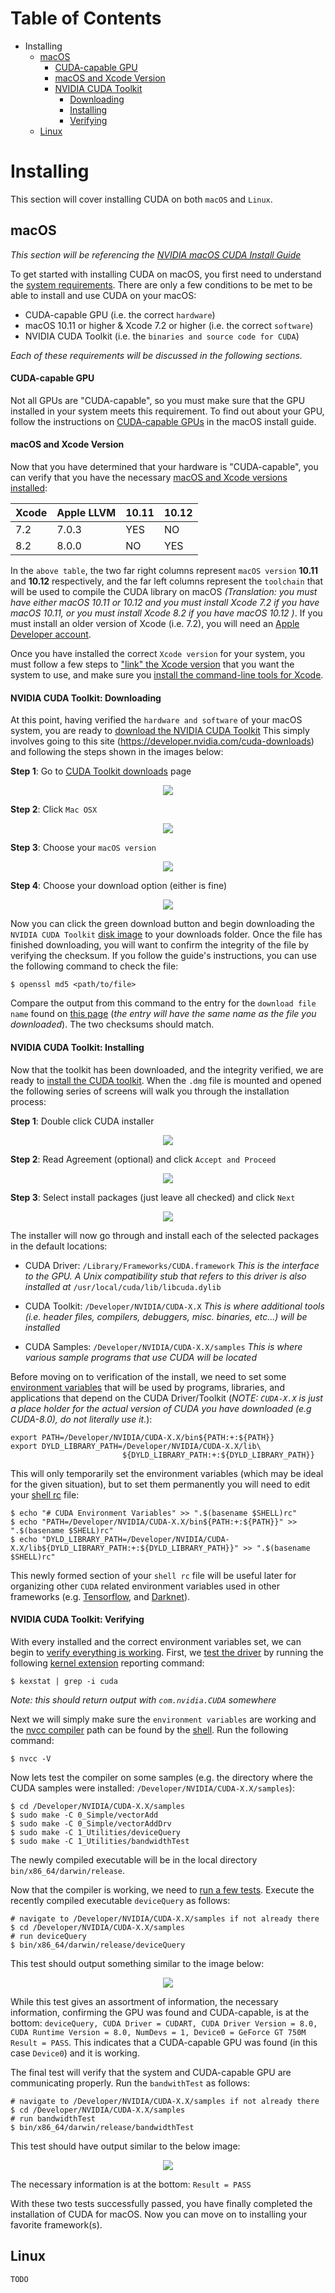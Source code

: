 # Table of Contents
+ Installing
    - [macOS](http://github.com/RagingTiger/CUDAInstall#macos)
        + [CUDA-capable GPU]()
        + [macOS and Xcode Version]()
        + [NVIDIA CUDA Toolkit]()
            - [Downloading]()
            - [Installing]()
            - [Verifying]()
    - [Linux](http://github.com/RagingTiger/CUDAInstall#linux)

# Installing
This section will cover installing CUDA on both `macOS` and `Linux`.


## macOS
*This section will be referencing the [NVIDIA macOS CUDA Install Guide](http://docs.nvidia.com/cuda/cuda-installation-guide-mac-os-x/index.html#abstract)*

To get started with installing CUDA on macOS, you first need to understand
the [system requirements](http://docs.nvidia.com/cuda/cuda-installation-guide-mac-os-x/index.html#system-requirements). There are only a few conditions to be met to
be able to install and use CUDA on your macOS:

  + CUDA-capable GPU (i.e. the correct `hardware`)
  + macOS 10.11 or higher & Xcode 7.2 or higher (i.e. the correct `software`)
  + NVIDIA CUDA Toolkit (i.e. the `binaries and source code for CUDA`)

*Each of these requirements will be discussed in the following sections.*

#### CUDA-capable GPU
Not all GPUs are "CUDA-capable", so you must make sure that the GPU installed
in your system meets this requirement. To find out about your GPU, follow the instructions on [CUDA-capable GPUs](http://docs.nvidia.com/cuda/cuda-installation-guide-mac-os-x/index.html#cuda-enabled-gpu) in the macOS install guide.

#### macOS and Xcode Version
Now that you have determined that your hardware is "CUDA-capable", you can verify that you have the necessary [macOS and Xcode versions installed](http://docs.nvidia.com/cuda/cuda-installation-guide-mac-os-x/index.html#mac-os-version):

| Xcode |   Apple LLVM  | 10.11 | 10.12 |
| ----- | ------------- | ----- | ----- |
|  7.2  |     7.0.3     |  YES  |   NO  |
|  8.2  |     8.0.0     |  NO   |   YES |

In the `above table`, the two far right columns represent `macOS version` **10.11** and **10.12** respectively, and the far left columns represent the `toolchain` that will be used to compile the CUDA library on macOS *(Translation: you must have either macOS 10.11 or 10.12 and you must install Xcode 7.2 if you have macOS 10.11, or you must install Xcode 8.2 if you have
macOS 10.12 )*. If you must install an older version of Xcode (i.e. 7.2), you will need an [Apple Developer account](https://developer.apple.com/).

Once you have installed the correct `Xcode version` for your system, you must
follow a few steps to ["link" the Xcode version](http://docs.nvidia.com/cuda/cuda-installation-guide-mac-os-x/index.html#xcode-version) that you want the system to use, and make sure you [install the command-line tools for Xcode](http://docs.nvidia.com/cuda/cuda-installation-guide-mac-os-x/index.html#verify-cli-installed).

#### NVIDIA CUDA Toolkit: Downloading
At this point, having verified the `hardware and software` of your macOS system, you are ready to [download the NVIDIA CUDA Toolkit](http://docs.nvidia.com/cuda/cuda-installation-guide-mac-os-x/index.html#download) This simply involves going to this site (https://developer.nvidia.com/cuda-downloads) and following the steps shown in the images below:

**Step 1**: Go to [CUDA Toolkit downloads](https://developer.nvidia.com/cuda-downloads) page
<p align="center">
  <img src="https://github.com/RagingTiger/CUDAInstall/raw/7883f32be0e06fbf0a18bdec07f457cc56ff2c87/img/NVIDIA_CUDA_Toolkit_dwnld_step1.png"/>
</p>

**Step 2**: Click `Mac OSX`
<p align="center">
  <img src="https://github.com/RagingTiger/CUDAInstall/raw/7883f32be0e06fbf0a18bdec07f457cc56ff2c87/img/NVIDIA_CUDA_Toolkit_dwnld_step2.png"/>
</p>

**Step 3**: Choose your `macOS version`
<p align="center">
  <img src="https://github.com/RagingTiger/CUDAInstall/raw/7883f32be0e06fbf0a18bdec07f457cc56ff2c87/img/NVIDIA_CUDA_Toolkit_dwnld_step3.png"/>
</p>

**Step 4**: Choose your download option (either is fine)
<p align="center">
  <img src="https://github.com/RagingTiger/CUDAInstall/raw/7883f32be0e06fbf0a18bdec07f457cc56ff2c87/img/NVIDIA_CUDA_Toolkit_dwnld_step4.png"/>
</p>

Now you can click the green download button and begin downloading the `NVIDIA CUDA Toolkit` [disk image](https://en.wikipedia.org/wiki/Apple_Disk_Image) to your downloads folder. Once the file has finished downloading, you will want to confirm the integrity of the file by verifying the checksum. If you follow the guide's instructions, you can use the following command to check the file:
```
$ openssl md5 <path/to/file>
```
Compare the output from this command to the entry for the `download file name` found on [this page](http://developer2.download.nvidia.com/compute/cuda/8.0/secure/Prod2/docs/sidebar/md5sum.txt?Ueb-ED3JLFmOvTGZl1tyoYj442TeiYjkuj7BC8aS3ryEECUEI11WSBwcdfO_7q8JCRHeuNvbRJgcilBGUzFP5PyYS8Fa33NdK5PpXGJ7MFhrU1QkHmZPuPi8byi4XEw6oGyPzqSuHaP6scPPJSU4KbXXr_w) (*the entry will have the same name as the file you downloaded*). The two checksums should match.

#### NVIDIA CUDA Toolkit: Installing
Now that the toolkit has been downloaded, and the integrity verified, we are ready to [install the CUDA toolkit](http://docs.nvidia.com/cuda/cuda-installation-guide-mac-os-x/index.html#install). When the `.dmg` file is mounted and opened the following series of screens will walk you through the installation process:

**Step 1**: Double click CUDA installer
<p align="center">
  <img src="https://github.com/RagingTiger/CUDAInstall/raw/7c06f9f9d62f4422b3750f37dee25db9911abbff/img/macos/NVIDIA_CUDA_Toolkit_install_step1.png"/>
</p>

**Step 2**: Read Agreement (optional) and click `Accept and Proceed`
<p align="center">
  <img src="https://github.com/RagingTiger/CUDAInstall/raw/7c06f9f9d62f4422b3750f37dee25db9911abbff/img/macos/NVIDIA_CUDA_Toolkit_install_step2.png"/>
</p>

**Step 3**: Select install packages (just leave all checked) and click `Next`
<p align="center">
  <img src="https://github.com/RagingTiger/CUDAInstall/raw/7c06f9f9d62f4422b3750f37dee25db9911abbff/img/macos/NVIDIA_CUDA_Toolkit_install_step3.png"/>
</p>

The installer will now go through and install each of the selected packages in the default locations:

+ CUDA Driver: `/Library/Frameworks/CUDA.framework`
    *This is the interface to the GPU. A Unix compatibility stub that refers to this driver is also installed at* `/usr/local/cuda/lib/libcuda.dylib`

+ CUDA Toolkit: `/Developer/NVIDIA/CUDA-X.X`
    *This is where additional tools (i.e. header files, compilers, debuggers, misc. binaries, etc...) will be installed*

+ CUDA Samples: `/Developer/NVIDIA/CUDA-X.X/samples`
    *This is where various sample programs that use CUDA will be located*

Before moving on to verification of the install, we need to set some [environment variables](https://en.wikipedia.org/wiki/Environment_variable) that will be used by programs, libraries, and applications that depend on the CUDA Driver/Toolkit (*NOTE: `CUDA-X.X` is just a place holder for the actual version of CUDA you have downloaded (e.g CUDA-8.0), do not literally use it.*):
```
export PATH=/Developer/NVIDIA/CUDA-X.X/bin${PATH:+:${PATH}}
export DYLD_LIBRARY_PATH=/Developer/NVIDIA/CUDA-X.X/lib\
                         ${DYLD_LIBRARY_PATH:+:${DYLD_LIBRARY_PATH}}
```
This will only temporarily set the environment variables (which may be ideal for the given situation), but to set them permanently you will need to edit your [shell rc](https://en.wikipedia.org/wiki/Configuration_file) file:
```
$ echo "# CUDA Environment Variables" >> ".$(basename $SHELL)rc"
$ echo "PATH=/Developer/NVIDIA/CUDA-X.X/bin${PATH:+:${PATH}}" >> ".$(basename $SHELL)rc"
$ echo "DYLD_LIBRARY_PATH=/Developer/NVIDIA/CUDA-X.X/lib${DYLD_LIBRARY_PATH:+:${DYLD_LIBRARY_PATH}}" >> ".$(basename $SHELL)rc"
```
This newly formed section of your `shell rc` file will be useful later for organizing other `CUDA` related environment variables used in other frameworks (e.g. [Tensorflow](https://www.tensorflow.org/install/install_mac), and [Darknet](https://pjreddie.com/darknet/install/)).

#### NVIDIA CUDA Toolkit: Verifying
With every installed and the correct environment variables set, we can begin to [verify everything is working](http://docs.nvidia.com/cuda/cuda-installation-guide-mac-os-x/index.html#verification). First, we [test the driver]() by running the following [kernel extension](https://en.wikipedia.org/wiki/Loadable_kernel_module) reporting command:
```
$ kexstat | grep -i cuda
```
*Note: this should return output with `com.nvidia.CUDA` somewhere*

Next we will simply make sure the `environment variables` are working and the [nvcc compiler](http://docs.nvidia.com/cuda/cuda-installation-guide-mac-os-x/index.html#compiler-verification) path can be found by the [shell](https://en.wikipedia.org/wiki/Unix_shell). Run the following command:
```
$ nvcc -V
```
Now lets test the compiler on some samples (e.g. the directory where the CUDA samples were installed: `/Developer/NVIDIA/CUDA-X.X/samples`):
```
$ cd /Developer/NVIDIA/CUDA-X.X/samples
$ sudo make -C 0_Simple/vectorAdd
$ sudo make -C 0_Simple/vectorAddDrv
$ sudo make -C 1_Utilities/deviceQuery
$ sudo make -C 1_Utilities/bandwidthTest
```
The newly compiled executable will be in the local directory `bin/x86_64/darwin/release`.

Now that the compiler is working, we need to [run a few tests](http://docs.nvidia.com/cuda/cuda-installation-guide-mac-os-x/index.html#runtime-verification). Execute the recently compiled executable `deviceQuery` as follows:
```
# navigate to /Developer/NVIDIA/CUDA-X.X/samples if not already there
$ cd /Developer/NVIDIA/CUDA-X.X/samples
# run deviceQuery
$ bin/x86_64/darwin/release/deviceQuery
```
This test should output something similar to the image below:
<p align="center">
  <img src="https://github.com/RagingTiger/CUDAInstall/raw/fe29d6ad34ea0cb8271b1916a56891bf76ac9ed6/img/macos/NVIDIA_CUDA_Toolkit_verify_deviceQuery.png"/>
</p>

While this test gives an assortment of information, the necessary information, confirming the GPU was found and CUDA-capable, is at the bottom: `deviceQuery, CUDA Driver = CUDART, CUDA Driver Version = 8.0, CUDA Runtime Version = 8.0, NumDevs = 1, Device0 = GeForce GT 750M
Result = PASS`. This indicates that a CUDA-capable GPU was found (in this case `Device0`) and it is working.

The final test will verify that the system and CUDA-capable GPU are communicating properly. Run the `bandwithTest` as follows:
```
# navigate to /Developer/NVIDIA/CUDA-X.X/samples if not already there
$ cd /Developer/NVIDIA/CUDA-X.X/samples
# run bandwidthTest
$ bin/x86_64/darwin/release/bandwidthTest
```
This test should have output similar to the below image:
<p align="center">
  <img src="https://github.com/RagingTiger/CUDAInstall/raw/fe29d6ad34ea0cb8271b1916a56891bf76ac9ed6/img/macos/NVIDIA_CUDA_Toolkit_verify_bandwidthTest.png"/>
</p>

The necessary information is at the bottom: `Result = PASS`

With these two tests successfully passed, you have finally completed the installation of CUDA for macOS. Now you can move on to installing your favorite framework(s).

## Linux
`TODO`
